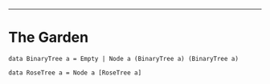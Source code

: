 
----

# The Garden

~~~{ data-language=haskell data-filter=resources/scripts/check.sh }
data BinaryTree a = Empty | Node a (BinaryTree a) (BinaryTree a)
~~~~

~~~{ data-language=haskell data-filter=resources/scripts/check.sh }
data RoseTree a = Node a [RoseTree a]
~~~~






